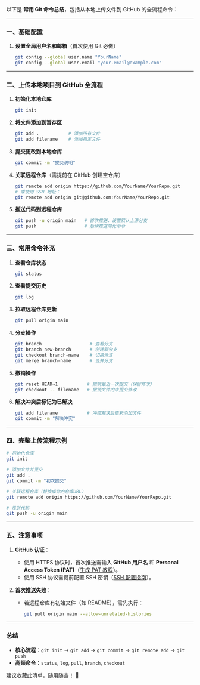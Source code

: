 以下是 **常用 Git 命令总结**，包括从本地上传文件到 GitHub 的全流程命令：

---

### **一、基础配置**
1. **设置全局用户名和邮箱**（首次使用 Git 必做）
   ```bash
   git config --global user.name "YourName"
   git config --global user.email "your.email@example.com"
   ```

---

### **二、上传本地项目到 GitHub 全流程**
1. **初始化本地仓库**
   ```bash
   git init
   ```

2. **将文件添加到暂存区**
   ```bash
   git add .           # 添加所有文件
   git add filename    # 添加指定文件
   ```

3. **提交更改到本地仓库**
   ```bash
   git commit -m "提交说明"
   ```

4. **关联远程仓库**（需提前在 GitHub 创建空仓库）
   ```bash
   git remote add origin https://github.com/YourName/YourRepo.git
   # 或使用 SSH 地址：
   git remote add origin git@github.com:YourName/YourRepo.git
   ```

5. **推送代码到远程仓库**
   ```bash
   git push -u origin main   # 首次推送，设置默认上游分支
   git push                  # 后续推送简化命令
   ```

---

### **三、常用命令补充**
1. **查看仓库状态**
   ```bash
   git status
   ```

2. **查看提交历史**
   ```bash
   git log
   ```

3. **拉取远程仓库更新**
   ```bash
   git pull origin main
   ```

4. **分支操作**
   ```bash
   git branch                  # 查看分支
   git branch new-branch       # 创建新分支
   git checkout branch-name    # 切换分支
   git merge branch-name       # 合并分支
   ```

5. **撤销操作**
   ```bash
   git reset HEAD~1           # 撤销最近一次提交（保留修改）
   git checkout -- filename   # 撤销文件的未提交修改
   ```

6. **解决冲突后标记为已解决**
   ```bash
   git add filename           # 冲突解决后重新添加文件
   git commit -m "解决冲突"
   ```

---

### **四、完整上传流程示例**
```bash
# 初始化仓库
git init

# 添加文件并提交
git add .
git commit -m "初次提交"

# 关联远程仓库（替换成你的仓库URL）
git remote add origin https://github.com/YourName/YourRepo.git

# 推送代码
git push -u origin main
```

---

### **五、注意事项**
1. **GitHub 认证**：
   - 使用 HTTPS 协议时，首次推送需输入 **GitHub 用户名** 和 **Personal Access Token (PAT)**（[生成 PAT 教程](https://docs.github.com/authentication/keeping-your-account-and-data-secure/creating-a-personal-access-token)）。
   - 使用 SSH 协议需提前配置 SSH 密钥（[SSH 配置指南](https://docs.github.com/authentication/connecting-to-github-with-ssh)）。

2. **首次推送失败**：
   - 若远程仓库有初始文件（如 README），需先执行：
     ```bash
     git pull origin main --allow-unrelated-histories
     ```

---

### **总结**
- **核心流程**：`git init` → `git add` → `git commit` → `git remote add` → `git push`
- **高频命令**：`status`, `log`, `pull`, `branch`, `checkout`

建议收藏此清单，随用随查！ 🚀
